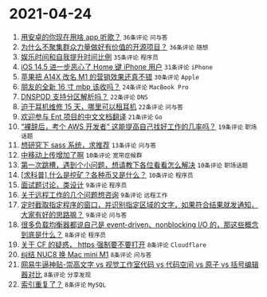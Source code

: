# 2021-04-24

1. [用安卓的你现在用啥 app 听歌？](https://www.v2ex.com/t/772935) `36条评论` `问与答`
1. [为什么不聚集群众力量做好有价值的开源项目？](https://www.v2ex.com/t/772865) `36条评论` `随想`
1. [娱乐时间和自我提升时间比例](https://www.v2ex.com/t/772866) `35条评论` `程序员`
1. [iOS 14.5 进一步恶心了 Home 键 iPhone 用户](https://www.v2ex.com/t/772926) `31条评论` `iPhone`
1. [苹果把 A14X 改名 M1 的营销效果还真不错](https://www.v2ex.com/t/772919) `30条评论` `Apple`
1. [朋友的全新 16 寸 mbp 该收吗？](https://www.v2ex.com/t/772961) `24条评论` `MacBook Pro`
1. [DNSPOD 支持分区解析吗？](https://www.v2ex.com/t/772872) `22条评论` `DNS`
1. [迫于耳机维修 15 天，哪里可以租耳机](https://www.v2ex.com/t/772892) `22条评论` `问与答`
1. [欢迎参与 Ent 项目的中文文档翻译](https://www.v2ex.com/t/772915) `21条评论` `Go`
1. [“裸辞后，考个 AWS 开发者” 这能提高自己找好工作的几率吗？](https://www.v2ex.com/t/772862) `19条评论` `职场话题`
1. [想研究下 sass 系统，求推荐](https://www.v2ex.com/t/772963) `13条评论` `问与答`
1. [中移动上传增加了啊](https://www.v2ex.com/t/772893) `10条评论` `宽带症候群`
1. [第一次跳槽，遇到个小问题，想请教下各位看看怎么解决](https://www.v2ex.com/t/772874) `10条评论` `职场话题`
1. [[求科普] 什么是挖矿？各种币又是什么？](https://www.v2ex.com/t/772869) `10条评论` `程序员`
1. [面试题讨论，类设计](https://www.v2ex.com/t/772950) `9条评论` `程序员`
1. [关于远程工作的几个问题想咨询](https://www.v2ex.com/t/772906) `9条评论` `远程工作`
1. [定时截取指定程序的窗口，并识别指定区域的文字，如果符合结果就发通知，大家有好的思路嘛？](https://www.v2ex.com/t/772885) `9条评论` `问与答`
1. [很多负载均衡器都说自己是 event-driven、nonblocking I/O 的，那这些概念到底是什么？](https://www.v2ex.com/t/772976) `8条评论` `程序员`
1. [关于 CF 的疑惑， https 强制要不要打开](https://www.v2ex.com/t/772960) `8条评论` `Cloudflare`
1. [纠结 NUC8 换 Mac mini M1](https://www.v2ex.com/t/772947) `8条评论` `问与答`
1. [网易牛逼神贴-崇高文字 vs 视觉工作室代码 vs 代码空间 vs 原子 vs 括号编辑器对比](https://www.v2ex.com/t/772940) `8条评论` `分享发现`
1. [索引重复了？](https://www.v2ex.com/t/772917) `8条评论` `MySQL`
